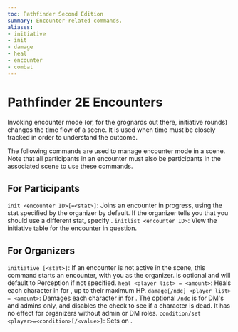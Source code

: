 ```yaml
---
toc: Pathfinder Second Edition
summary: Encounter-related commands.
aliases:
- initiative
- init
- damage
- heal
- encounter
- combat
---
```

# Pathfinder 2E Encounters

Invoking encounter mode (or, for the grognards out there, initiative rounds) changes the time flow of a scene. It is used when time must be closely tracked in order to understand the outcome.

The following commands are used to manage encounter mode in a scene. Note that all participants in an encounter must also be participants in the associated scene to use these commands. 

## For Participants

`init <encounter ID>[=<stat>]`: Joins an encounter in progress, using the stat specified by the organizer by default. If the organizer tells you that you should use a different stat, specify <stat>. 
`initlist <encounter ID>`: View the initiative table for the encounter in question. 

## For Organizers

`initiative [<stat>]`: If an encounter is not active in the scene, this command starts an encounter, with you as the organizer. <stat> is optional and will default to Perception if not specified.
`heal <player list> = <amount>`: Heals each character in <player list> for <amount>, up to their maximum HP.
`damage[/ndc] <player list> = <amount>`: Damages each character in <player list> for <amount>. The optional `/ndc` is for DM's and admins only, and disables the check to see if a character is dead. It has no effect for organizers without admin or DM roles.
`condition/set <player>=<condition>[/<value>]`: Sets <condition> on <player>.
